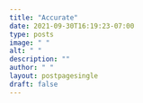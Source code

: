 ```yaml
---
title: "Accurate"
date: 2021-09-30T16:19:23-07:00
type: posts
image: " "
alt: " "
description: ""
author: " "
layout: postpagesingle
draft: false
---
```

